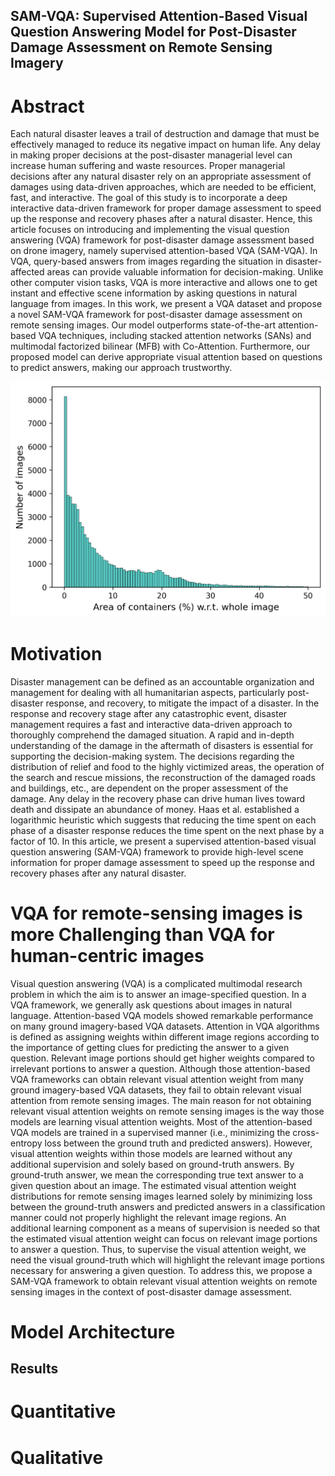## SAM-VQA: Supervised Attention-Based Visual Question Answering Model for Post-Disaster Damage Assessment on Remote Sensing Imagery

# Abstract
Each natural disaster leaves a trail of destruction and damage that must be effectively managed to reduce its negative impact on human life. Any delay in making proper decisions at the post-disaster managerial level can increase human suffering and waste resources. Proper managerial decisions after any natural disaster rely on an appropriate assessment of damages using data-driven approaches, which are needed to be efficient, fast, and interactive. The goal of this study is to incorporate a deep interactive data-driven framework for proper damage assessment to speed up the response and recovery phases after a natural disaster. Hence, this article focuses on introducing and implementing the visual question answering (VQA) framework for post-disaster damage assessment based on drone imagery, namely supervised attention-based VQA (SAM-VQA). In VQA, query-based answers from images regarding the situation in disaster-affected areas can provide valuable information for decision-making. Unlike other computer vision tasks, VQA is more interactive and allows one to get instant and effective scene information by asking questions in natural language from images. In this work, we present a VQA dataset and propose a novel SAM-VQA framework for post-disaster damage assessment on remote sensing images. Our model outperforms state-of-the-art attention-based VQA techniques, including stacked attention networks (SANs) and multimodal factorized bilinear (MFB) with Co-Attention. Furthermore, our proposed model can derive appropriate visual attention based on questions to predict answers, making our approach trustworthy.



![Area Distribution](area_dist.png)


# Motivation
Disaster management can be defined as an accountable organization and management for dealing with all humanitarian aspects, particularly post-disaster response, and recovery, to mitigate the impact of a disaster. In the response and recovery stage after any catastrophic event, disaster management requires a fast and interactive data-driven approach to thoroughly comprehend the damaged situation. A rapid and in-depth understanding of the damage in the aftermath of disasters is essential for supporting the decision-making system. The decisions regarding the distribution of relief and food to the highly victimized areas, the operation of the search and rescue missions, the reconstruction of the damaged roads and buildings, etc., are dependent on the proper assessment of the damage. Any delay in the recovery phase can drive human lives toward death and dissipate an abundance of money. Haas et al. established a logarithmic heuristic which suggests that reducing the time spent on each phase of a disaster response reduces the time spent on the next phase by a factor of 10. In this article, we present a supervised attention-based visual question answering (SAM-VQA) framework to provide high-level scene information for proper damage assessment to speed up the response and recovery phases after any natural disaster.

# VQA for remote-sensing images is more Challenging than VQA for human-centric images

Visual question answering (VQA) is a complicated multimodal research problem in which the aim is to answer an image-specified question. In a VQA framework, we generally ask questions about images in natural language. Attention-based VQA models showed remarkable performance on many ground imagery-based VQA datasets. Attention in VQA algorithms is defined as assigning weights within different image regions according to the importance of getting clues for predicting the answer to a given question. Relevant image portions should get higher weights compared to irrelevant portions to answer a question. Although those attention-based VQA frameworks can obtain relevant visual attention weight from many ground imagery-based VQA datasets, they fail to obtain relevant visual attention from remote sensing images. The main reason for not obtaining relevant visual attention weights on remote sensing images is the way those models are learning visual attention weights. Most of the attention-based VQA models are trained in a supervised manner (i.e., minimizing the cross-entropy loss between the ground truth and predicted answers). However, visual attention weights within those models are learned without any additional supervision and solely based on ground-truth answers. By ground-truth answer, we mean the corresponding true text answer to a given question about an image. The estimated visual attention weight distributions for remote sensing images learned solely by minimizing loss between the ground-truth answers and predicted answers in a classification manner could not properly highlight the relevant image regions. An additional learning component as a means of supervision is needed so that the estimated visual attention weight can focus on relevant image portions to answer a question. Thus, to supervise the visual attention weight, we need the visual ground-truth which will highlight the relevant image portions necessary for answering a given question. To address this, we propose a SAM-VQA framework to obtain relevant visual attention weights on remote sensing images in the context of post-disaster damage assessment.


# Model Architecture



## Results

# Quantitative


# Qualitative



